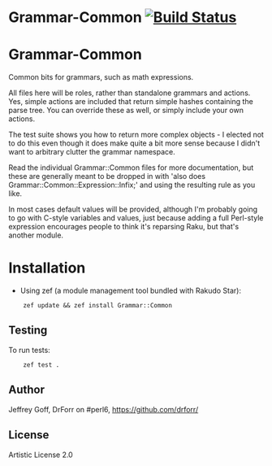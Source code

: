 # Grammar-Common [![Build Status](https://secure.travis-ci.org/raku-community-modules/raku-Grammar-Common.svg?branch=master)](http://travis-ci.org/raku-community-modules/raku-Grammar-Common)
Grammar-Common
=======

Common bits for grammars, such as math expressions.

All files here will be roles, rather than standalone grammars and actions.
Yes, simple actions are included that return simple hashes containing the parse
tree. You can override these as well, or simply include your own actions.

The test suite shows you how to return more complex objects - I elected not
to do this even though it does make quite a bit more sense because I didn't
want to arbitrary clutter the grammar namespace.

Read the individual Grammar::Common files for more documentation, but these
are generally meant to be dropped in with
'also does Grammar::Common::Expression::Infix;' and using the resulting
<expression> rule as you like.

In most cases default values will be provided, although I'm probably going to
go with C-style variables and values, just because adding a full Perl-style
expression encourages people to think it's reparsing Raku, but that's another
module.

Installation
============

* Using zef (a module management tool bundled with Rakudo Star):

```
    zef update && zef install Grammar::Common
```

## Testing

To run tests:

```
    zef test .
```

## Author

Jeffrey Goff, DrForr on #perl6, https://github.com/drforr/

## License

Artistic License 2.0

